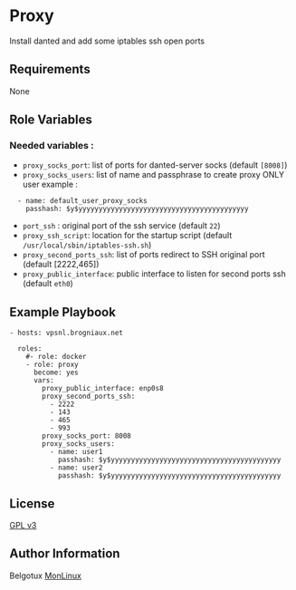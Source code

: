 Proxy
=========

Install danted and add some iptables ssh open ports

Requirements
------------

None

Role Variables
--------------

### Needed variables : 
- `proxy_socks_port`: list of ports for danted-server socks (default `[8008]`)
- `proxy_socks_users`: list of name and passphrase to create proxy ONLY user example :
```
  - name: default_user_proxy_socks
    passhash: $y$yyyyyyyyyyyyyyyyyyyyyyyyyyyyyyyyyyyyyyyyyy
```
- `port_ssh` : original port of the ssh service (default `22`)
- `proxy_ssh_script`: location for the startup script (default `/usr/local/sbin/iptables-ssh.sh`)
- `proxy_second_ports_ssh`: list of ports redirect to SSH original port (default [2222,465])
- `proxy_public_interface`: public interface to listen for second ports ssh (default `eth0`)

Example Playbook
----------------

```
- hosts: vpsnl.brogniaux.net

  roles:
    #- role: docker
    - role: proxy
      become: yes
      vars: 
        proxy_public_interface: enp0s8
        proxy_second_ports_ssh:
          - 2222
          - 143
          - 465
          - 993
        proxy_socks_port: 8008
        proxy_socks_users:
          - name: user1
            passhash: $y$yyyyyyyyyyyyyyyyyyyyyyyyyyyyyyyyyyyyyyyyyy
          - name: user2
            passhash: $y$yyyyyyyyyyyyyyyyyyyyyyyyyyyyyyyyyyyyyyyyyy
```

License
-------

[GPL v3](https://www.gnu.org/licenses/gpl-3.0.en.html)

Author Information
------------------

Belgotux
[MonLinux](https://www.monlinux.net)